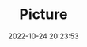 ---
weight: 1
images:
- /images/edited/152.jpeg
title: Picture
date: 2022-10-24 20:23:53
tags: [luminar neo,work,FE 28-70mm F3.5-5.6 OSS,ILCE-7M3,66.0,person]
---